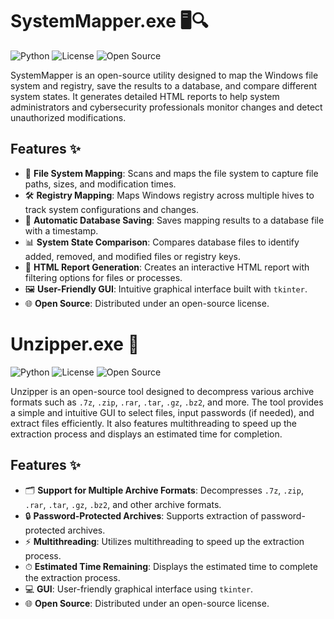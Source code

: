# SystemMapper.exe 🖥️🔍

![Python](https://img.shields.io/badge/Python-3.x-blue.svg)
![License](https://img.shields.io/badge/License-MIT-green.svg)
![Open Source](https://badges.frapsoft.com/os/v1/open-source.svg?v=103)

SystemMapper is an open-source utility designed to map the Windows file system and registry, save the results to a database, and compare different system states. It generates detailed HTML reports to help system administrators and cybersecurity professionals monitor changes and detect unauthorized modifications.

## Features ✨
- 📁 **File System Mapping**: Scans and maps the file system to capture file paths, sizes, and modification times.
- 🛠️ **Registry Mapping**: Maps Windows registry across multiple hives to track system configurations and changes.
- 💾 **Automatic Database Saving**: Saves mapping results to a database file with a timestamp.
- 📊 **System State Comparison**: Compares database files to identify added, removed, and modified files or registry keys.
- 📑 **HTML Report Generation**: Creates an interactive HTML report with filtering options for files or processes.
- 🖼️ **User-Friendly GUI**: Intuitive graphical interface built with `tkinter`.
- 🌐 **Open Source**: Distributed under an open-source license.



# Unzipper.exe 🚀

![Python](https://img.shields.io/badge/Python-3.x-blue.svg)
![License](https://img.shields.io/badge/License-MIT-green.svg)
![Open Source](https://badges.frapsoft.com/os/v1/open-source.svg?v=103)

Unzipper is an open-source tool designed to decompress various archive formats such as `.7z`, `.zip`, `.rar`, `.tar`, `.gz`, `.bz2`, and more. The tool provides a simple and intuitive GUI to select files, input passwords (if needed), and extract files efficiently. It also features multithreading to speed up the extraction process and displays an estimated time for completion.

## Features ✨
- 🗂 **Support for Multiple Archive Formats**: Decompresses `.7z`, `.zip`, `.rar`, `.tar`, `.gz`, `.bz2`, and other archive formats.
- 🔒 **Password-Protected Archives**: Supports extraction of password-protected archives.
- ⚡ **Multithreading**: Utilizes multithreading to speed up the extraction process.
- ⏱ **Estimated Time Remaining**: Displays the estimated time to complete the extraction process.
- 💻 **GUI**: User-friendly graphical interface using `tkinter`.
- 🌐 **Open Source**: Distributed under an open-source license.



